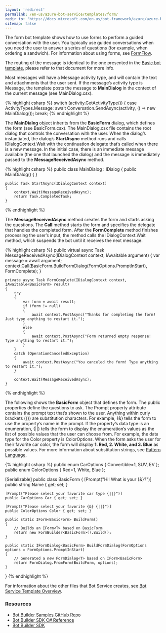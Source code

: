 ```yaml
---
layout: 'redirect'
permalink: /en-us/azure-bot-service/templates/form/
redir_to: 'https://docs.microsoft.com/en-us/bot-framework/azure/azure-bot-service-template-form'
sitemap: false
---
```



The form bot template shows how to use forms to perform a guided conversation with the user. You typically use guided conversations when you need the user to answer a series of questions (for example, when ordering a sandwich). For information about using forms, see [FormFlow](/en-us/csharp/builder/sdkreference/forms.html).

The routing of the message is identical to the one presented in the [Basic bot template](/en-us/azure-bot-service/templates/basic/), please refer to that document for more info.


Most messages will have a Message activity type, and will contain the text and attachments that the user sent. If the message’s activity type is Message, the template posts the message to **MainDialog** in the context of the current message (see MainDialog.csx). 

{% highlight csharp %}
        switch (activity.GetActivityType())
        {
            case ActivityTypes.Message:
                await Conversation.SendAsync(activity, () => new MainDialog());
                break;
{% endhighlight %}

The **MainDialog** object inherits from the **BasicForm** dialog, which defines the form (see BasicForm.csx). The MainDialog.csx file contains the root dialog that controls the conversation with the user. When the dialog’s instantiated, the dialog’s **StartAsync** method runs and calls IDialogContext.Wait with the continuation delegate that’s called when there is a new message. In the initial case, there is an immediate message available (the one that launched the dialog) and the message is immediately passed to the **MessageReceivedAsync** method.

{% highlight csharp %}
public class MainDialog : IDialog<BasicForm>
{
    public MainDialog()
    {
    }

    public Task StartAsync(IDialogContext context)
    {
        context.Wait(MessageReceivedAsync);
        return Task.CompletedTask;
    }

{% endhighlight %}

The **MessageReceivedAsync** method creates the form and starts asking the questions. The **Call** method starts the form and specifies the delegate that handles the completed form. After the **FormComplete** method finishes processing the user’s input, the method calls the IDialogContext.Wait method, which suspends the bot until it receives the next message.

{% highlight csharp %}
    public virtual async Task MessageReceivedAsync(IDialogContext context, IAwaitable<IMessageActivity> argument)
    {
        var message = await argument;
        context.Call(BasicForm.BuildFormDialog(FormOptions.PromptInStart), FormComplete);
    }

    private async Task FormComplete(IDialogContext context, IAwaitable<BasicForm> result)
    {
        try
        {
            var form = await result;
            if (form != null)
            {
                await context.PostAsync("Thanks for completing the form! Just type anything to restart it.");
            }
            else
            {
                await context.PostAsync("Form returned empty response! Type anything to restart it.");
            }
        }
        catch (OperationCanceledException)
        {
            await context.PostAsync("You canceled the form! Type anything to restart it.");
        }

        context.Wait(MessageReceivedAsync);
    }
{% endhighlight %}

The following shows the **BasicForm** object that defines the form. The public properties define the questions to ask. The Prompt property attribute contains the prompt text that’s shown to the user. Anything within curly brackets ({}) are substitution characters. For example, {&} tells the form to use the property’s name in the prompt. If the property’s data type is an enumeration, {\|\|} tells the form to display the enumeration’s values as the list of possible values that the user can choose from. For example, the data type for the Color property is ColorOptions. When the form asks the user for their favorite car color, the form will display **1. Red, 2. White, and 3. Blue** as possible values. For more information about substitution strings, see [Pattern Language](/en-us/csharp/builder/sdkreference/forms.html#patterns). 

{% highlight csharp %}
public enum CarOptions { Convertible=1, SUV, EV };
public enum ColorOptions { Red=1, White, Blue };

[Serializable]
public class BasicForm
{
    [Prompt("Hi! What is your {&}?")]
    public string Name { get; set; }

    [Prompt("Please select your favorite car type {||}")]
    public CarOptions Car { get; set; }

    [Prompt("Please select your favorite {&} {||}")]
    public ColorOptions Color { get; set; }

    public static IForm<BasicForm> BuildForm()
    {
        // Builds an IForm<T> based on BasicForm
        return new FormBuilder<BasicForm>().Build();
    }

    public static IFormDialog<BasicForm> BuildFormDialog(FormOptions options = FormOptions.PromptInStart)
    {
        // Generated a new FormDialog<T> based on IForm<BasicForm>
        return FormDialog.FromForm(BuildForm, options);
    }
}
{% endhighlight %}

For information about the other files that Bot Service creates, see [Bot Service Template Overview](/en-us/azure-bot-service/templates/overview/).


### Resources
* [Bot Builder Samples GitHub Repo](https://github.com/Microsoft/BotBuilder-Samples)
* [Bot Builder SDK C# Reference](https://docs.botframework.com/en-us/csharp/builder/sdkreference/)
* [Bot Builder SDK](https://github.com/Microsoft/BotBuilder-Samples)